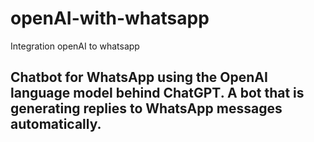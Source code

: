 # openAI-with-whatsapp
Integration openAI to whatsapp

## Chatbot for WhatsApp using the OpenAI language model behind ChatGPT. A bot that is generating replies to WhatsApp messages automatically.
